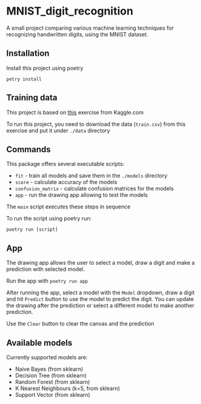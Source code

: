 # MNIST_digit_recognition

A small project comparing various machine learning techniques for recognizing handwritten digits, using the MNIST dataset.

## Installation

Install this project using poetry
```commandline
petry install
```

## Training data

This project is based on [this](https://www.kaggle.com/datasets/oddrationale/mnist-in-csv) exercise from Kaggle.com

To run this project, you need to download the data (``train.csv``) from this exercise and put it under ``./data`` directory

## Commands

This package offers several executable scripts:

- ``fit`` - train all models and save them in the ``./models`` directory
- ``score`` - calculate accuracy of the models
- ``confusion_matrix`` - calculate confusion matrices for the models
- ``app`` - run the drawing app allowing to test the models

The ``main`` script executes these steps in sequence

To run the script using poetry run:
```commandline
poetry run [script]
```

## App

The drawing app allows the user to select a model, draw a digit and make a prediction with selected model.

Run the app with ``poetry run app`` 

After running the app, select a model with the ``Model`` dropdown, draw a digit and hit ``Predict`` button to use the model
to predict the digit. You can update the drawing after the prediction or select a different model to make another
prediction.

Use the ``Clear`` button to clear the canvas and the prediction

## Available models

Currently supported models are:
- Naive Bayes (from sklearn)
- Decision Tree (from sklearn)
- Random Forest (from sklearn)
- K Nearest Neighbours (k=5, from sklearn)
- Support Vector (from sklearn)
